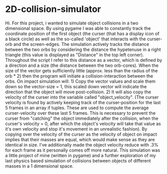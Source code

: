 # 2D-collision-simulator
Hi. For this project, i wanted to simulate object collisions in a two dimensional space. By using pygame I was able to constantly track the coordinate position of the first object (the curser (that has a display icon of a black circle) as well as the so-called 'object' that interacts with the curser-orb and the screen-edges. The simulation actively tracks the distance between the two orbs by considering the distance the hypetenuse in a right triangle (this value is displayed as "Distance" in the top left corner). Throughout the script I refer to this distance as a vector, which is defined by a direction and a size (the distance between the two orb-cores). When the size of the vector gets sufficiently little (approx. less than the radius of the orb * 2) then the program will initiate a collision-interaction between the orbs. On impact simulation will: 1) Copy the vector values and scale them down so the vector-size = 1, this scaled down vector will indicate the direction that the object will move post-collision. 2) It will also copy the velocity of the curser into the variable called "object_velocity". (The curser velocity is found by actively keeping track of the curser-position for the last 5 frames in an array if tuples. These are used to compute the average curser-velocity over these last 5 frames. This is necessary to prevent the curser from "catching" the object immediately after the collision, when the curser's velocity = 0, after which the object's velocity will take that value as it's own velocity and stop it's movement in an unrealistic fashion). By copying over the velocity of the curser as the velocity of object on impact implies that their masses are equal, which would make sense as they are identical in size. I've additionally made the object velocity reduce with .3% for each frame as it personally comes off more natural. This simulation was a little project of mine (written in pygame) and a further exploration of my last physics based simulation of collisions between objects of different masses in a 1 dimensional space.
